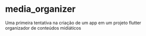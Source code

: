 # media_organizer

Uma primeira tentativa na criação de um app em um projeto flutter
organizador de conteúdos midiáticos
